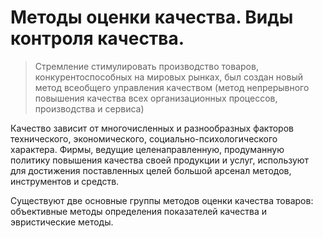# Методы оценки качества. Виды контроля качества.
> Стремление стимулировать производство товаров, конкурентоспособных на мировых рынках, был создан новый метод всеобщего управления качеством (метод непрерывного
повышения качества всех организационных процессов, производства и сервиса)

Качество зависит от многочисленных и разнообразных факторов
технического, экономического, социально-психологического характера.
Фирмы, ведущие целенаправленную, продуманную политику повышения
качества своей продукции и услуг, используют для достижения поставленных
целей большой арсенал методов, инструментов и средств.

Существуют две основные группы методов оценки качества товаров:
объективные методы определения показателей качества и эвристические
методы.
